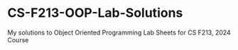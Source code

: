 # CS-F213-OOP-Lab-Solutions
My solutions to Object Oriented Programming Lab Sheets for CS F213, 2024 Course
